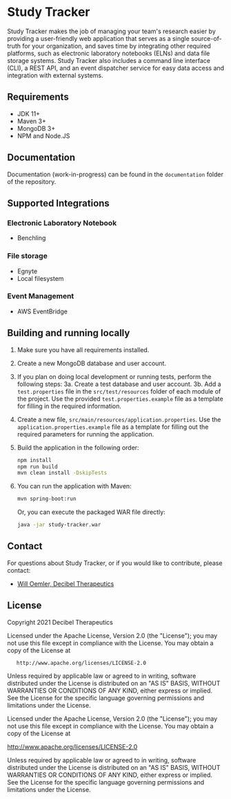 # Study Tracker 

Study Tracker makes the job of managing your team's research easier by providing a user-friendly web
application that serves as a single source-of-truth for your organization, and saves time by
integrating other required platforms, such as electronic laboratory notebooks (ELNs) and data file
storage systems. Study Tracker also includes a command line interface (CLI), a REST API, and an
event dispatcher service for easy data access and integration with external systems.

## Requirements

- JDK 11+
- Maven 3+
- MongoDB 3+
- NPM and Node.JS

## Documentation

Documentation (work-in-progress) can be found in the `documentation` folder of the repository.

## Supported Integrations

### Electronic Laboratory Notebook

- Benchling

### File storage

- Egnyte
- Local filesystem

### Event Management

- AWS EventBridge

## Building and running locally

1. Make sure you have all requirements installed.
2. Create a new MongoDB database and user account.
3. If you plan on doing local development or running tests, perform the following steps:
   3a. Create a test database and user account. 3b. Add a `test.properties` file in
   the `src/test/resources` folder of each module of the project. Use the
   provided `test.properties.example` file as a template for filling in the required information.
4. Create a new file, `src/main/resources/application.properties`. Use the
   `application.properties.example` file as a template for filling out the required parameters for
   running the application.
5. Build the application in the following order:

    ```bash
    npm install
    npm run build
    mvn clean install -DskipTests
    ```

6. You can run the application with Maven:

    ```bash
   mvn spring-boot:run 
   ```
   
   Or, you can execute the packaged WAR file directly:
   
   ```bash
   java -jar study-tracker.war
   ```

## Contact

For questions about Study Tracker, or if you would like to contribute, please contact:

- [Will Oemler, Decibel Therapeutics](mailto:woemler@decibeltx.com)

## License

Copyright 2021 Decibel Therapeutics

Licensed under the Apache License, Version 2.0 (the "License"); you may not use this file except in
compliance with the License. You may obtain a copy of the License at

       http://www.apache.org/licenses/LICENSE-2.0

Unless required by applicable law or agreed to in writing, software distributed under the License is
distributed on an "AS IS" BASIS, WITHOUT WARRANTIES OR CONDITIONS OF ANY KIND, either express or
implied. See the License for the specific language governing permissions and limitations under the
License.

Licensed under the Apache License, Version 2.0 (the "License"); you may not use this file except in
compliance with the License. You may obtain a copy of the License at

http://www.apache.org/licenses/LICENSE-2.0

Unless required by applicable law or agreed to in writing, software distributed under the License is
distributed on an "AS IS" BASIS, WITHOUT WARRANTIES OR CONDITIONS OF ANY KIND, either express or
implied. See the License for the specific language governing permissions and limitations under the
License.